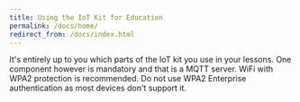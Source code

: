 ```yaml
---
title: Using the IoT Kit for Education
permalink: /docs/home/
redirect_from: /docs/index.html
---
```

It's entirely up to you which parts of the IoT kit you use in your lessons.
One component however is mandatory and that is a MQTT server. WiFi with WPA2 protection is recommended. Do not use WPA2 Enterprise authentication as most devices don't support it.

